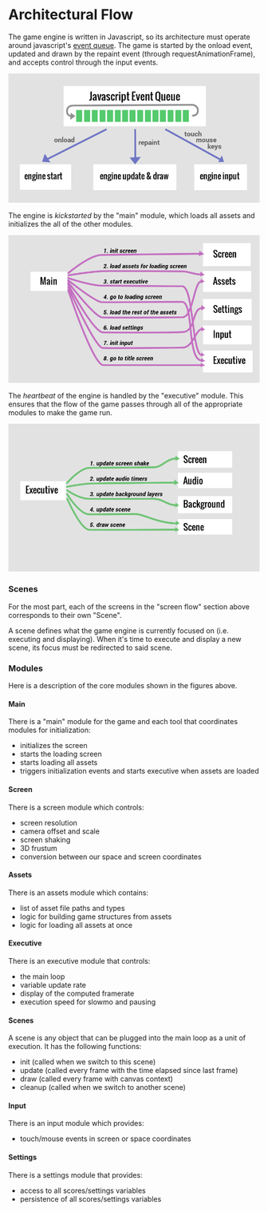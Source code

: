 # Architectural Flow

The game engine is written in Javascript, so its architecture must operate
around javascript's [event
queue](http://javascript.info/tutorial/events-and-timing-depth).  The game is
started by the onload event, updated and drawn by the repaint event (through
requestAnimationFrame), and accepts control through the input events.

![flow-events](img/flow-events.png)

The engine is _kickstarted_ by the "main" module, which loads all assets and
initializes the all of the other modules.

![flow-init](img/flow-init.png)

The _heartbeat_ of the engine is handled by the "executive" module.  This
ensures that the flow of the game passes through all of the appropriate modules
to make the game run.

![flow-update](img/flow-update.png)

### Scenes

For the most part, each of the screens in the "screen flow" section above
corresponds to their own "Scene".

A scene defines what the game engine is currently focused on (i.e. executing
and displaying).  When it's time to execute and display a new scene, its focus
must be redirected to said scene.

### Modules

Here is a description of the core modules shown in the figures above.

#### Main

There is a "main" module for the game and each tool that coordinates modules
for initialization:

- initializes the screen
- starts the loading screen
- starts loading all assets
- triggers initialization events and starts executive when assets are loaded

#### Screen

There is a screen module which controls:

- screen resolution
- camera offset and scale
- screen shaking
- 3D frustum
- conversion between our space and screen coordinates

#### Assets

There is an assets module which contains:

- list of asset file paths and types
- logic for building game structures from assets
- logic for loading all assets at once

#### Executive

There is an executive module that controls:

- the main loop
- variable update rate
- display of the computed framerate
- execution speed for slowmo and pausing

#### Scenes

A scene is any object that can be plugged into the main loop as a unit of
execution.  It has the following functions:

- init (called when we switch to this scene)
- update (called every frame with the time elapsed since last frame)
- draw (called every frame with canvas context)
- cleanup (called when we switch to another scene)

#### Input

There is an input module which provides:

- touch/mouse events in screen or space coordinates

#### Settings

There is a settings module that provides:

- access to all scores/settings variables
- persistence of all scores/settings variables
